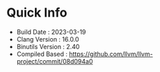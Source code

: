 # Quick Info
* Build Date : 2023-03-19
* Clang Version : 16.0.0
* Binutils Version : 2.40
* Compiled Based : https://github.com/llvm/llvm-project/commit/08d094a0
